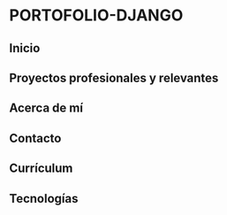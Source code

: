 # PORTOFOLIO-DJANGO

## Inicio
## Proyectos profesionales y relevantes
## Acerca de mí
## Contacto
## Currículum
## Tecnologías
